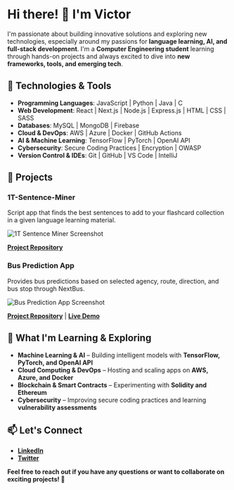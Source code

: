 # **Hi there! 👋 I'm Victor**  

I'm passionate about building innovative solutions and exploring new technologies, especially around my passions for **language learning, AI, and full-stack development**. I'm a **Computer Engineering student** learning through hands-on projects and always excited to dive into **new frameworks, tools, and emerging tech**.  

## **🔧 Technologies & Tools**  

- **Programming Languages**: JavaScript | Python | Java | C  
- **Web Development**: React | Next.js | Node.js | Express.js | HTML | CSS | SASS  
- **Databases**: MySQL | MongoDB | Firebase  
- **Cloud & DevOps**: AWS | Azure | Docker | GitHub Actions  
- **AI & Machine Learning**: TensorFlow | PyTorch | OpenAI API  
- **Cybersecurity**: Secure Coding Practices | Encryption | OWASP  
- **Version Control & IDEs**: Git | GitHub | VS Code | IntelliJ  

## **🚀 Projects**  

### **1T-Sentence-Miner**  
Script app that finds the best sentences to add to your flashcard collection in a given language learning material.  

![1T Sentence Miner Screenshot](https://user-images.githubusercontent.com/60746276/117211276-ca0e5980-adc6-11eb-8063-a06dd3d2fc7e.png)  

[**Project Repository**](https://github.com/amiothenes/1T-Sentence-Miner)  

### **Bus Prediction App**  
Provides bus predictions based on selected agency, route, direction, and bus stop through NextBus.  

![Bus Prediction App Screenshot](https://i.imgur.com/352kbmW.gif)  

[**Project Repository**](https://github.com/amiothenes/NextBus-Catcher) | [**Live Demo**](https://amiothenes.github.io/NextBus-Catcher/)  

## **🌱 What I'm Learning & Exploring**  
- **Machine Learning & AI** – Building intelligent models with **TensorFlow, PyTorch, and OpenAI API**  
- **Cloud Computing & DevOps** – Hosting and scaling apps on **AWS, Azure, and Docker**  
- **Blockchain & Smart Contracts** – Experimenting with **Solidity and Ethereum**  
- **Cybersecurity** – Improving secure coding practices and learning **vulnerability assessments**  

## **📫 Let's Connect**  

- [**LinkedIn**](https://www.linkedin.com/in/victor-stroganov/)  
- [**Twitter**](https://x.com/vic_strog)  

**Feel free to reach out if you have any questions or want to collaborate on exciting projects! 🚀**  
